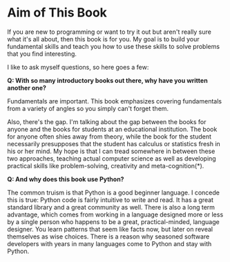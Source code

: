 # Aim of This Book

If you are new to programming or want to try it out but aren't really sure what it's all about, then this book is for you.  My goal is to build your fundamental skills and teach you how to use these skills to solve problems that you find interesting. 

I like to ask myself questions, so here goes a few:

**Q: With so many introductory books out there, why have you written another one?** 

Fundamentals are important. This book emphasizes covering fundamentals from a variety of angles so you simply can't forget them.

Also, there's the gap.  I'm talking about the gap between the books for anyone and the books for students at an educational institution.  The book for anyone often shies away from theory, while the book for the student necessarily presupposes that the student has calculus or statistics fresh in his or her mind. My hope is that I can tread somewhere in between these two approaches, teaching actual computer science as well as developing practical skills like problem-solving, creativity and meta-cognition(*). 

**Q: And why does this book use Python?**

The common truism is that Python is a good beginner language.  I concede this is true: Python code is fairly intuitive to write and read.  It has a great standard library and a great community as well. There is also a long term advantage, which comes from working in a language designed more or less by a single person who happens to be a great, practical-minded, language designer. You learn patterns that seem like facts now, but later on reveal themselves as wise choices. There is a reason why seasoned software developers with years in many languages come to Python and stay with Python. 

